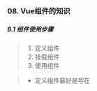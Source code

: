 ### 08. Vue组件的知识

##### 8.1 组件使用步骤

> 1. 定义组件
> 2. 挂载组件
> 3. 使用组件

> - 定义组件最好是写在<script>之外，而且要加上独一无二的ID
> - 组件里面只能有一个根标签

```html
    <template id="test">
    <div>
        <ul>
            <li>1</li>
            <li>2</li>
            <li>3</li>
        </ul>
    </div>
</template>
```

> 组件要挂载在Vue实例上，最好还要提前定义一个对象存储起来

```js
 <script>
        let son = {
            template: '#test'
        }
        let vm = new Vue({
            el: "#app",
            components: {
                son,//这里是es6的写法，son:son可以简写为son
            }
        })
    </script>
```

> 使用对象

```html
<div id="app">
        <son></son>
        <son></son>
    </div>
```

> 最终的结果

![image-20200117160122166](C:\Users\王雨波\AppData\Roaming\Typora\typora-user-images\image-20200117160122166.png)

##### 8.2 子组件中的data

> 子组件中的data必须是一个函数，且必须要return一个对象
>
> 标准写法：

```js
let son = {
            template: '#test',
            data() {
                return {
                    arr: [1, 2, 3, 4, 5]
                }
            }
        }
```

> 在Vue开发工具中查看子组件data的返回值

<img src="C:\Users\王雨波\AppData\Roaming\Typora\typora-user-images\image-20200117161603702.png" alt="image-20200117161603702" style="zoom:67%;" />

> 复用同一子组件时，某一个子组件中data数据的修改不会改变其他子组件

> 修改第一个子组件的name

<img src="C:\Users\王雨波\AppData\Roaming\Typora\typora-user-images\image-20200117163210925.png" alt="image-20200117163210925" style="zoom: 67%;" />

> 第二个子组件的name没有改变

<img src="C:\Users\王雨波\AppData\Roaming\Typora\typora-user-images\image-20200117163143185.png" alt="image-20200117163143185" style="zoom:67%;" />

##### 8.3 父子组件传值--父传子

> - 属性传值法
> - props是子组件用来接收父组件传值的接口

> 这是父组件中要传给子组件的信息

```js
  msg: "我是父组件中携带的数据",
```

> 子组件中动态绑定

```html
<son :message="msg"></son>
```

> 子组件接收绑定的变量

```js
 let son = {
            template: '#test',
            props: ['message']
        }
```

> 查看结果

<img src="C:\Users\王雨波\AppData\Roaming\Typora\typora-user-images\image-20200117164630141.png" alt="image-20200117164630141" style="zoom: 67%;" />

> - 用数组接收表示对接收的数据不做任何修改
> - 如果要对传入的数据进行筛选,就需要用到对象格式

> 现在父组件中的数据

```js
 data: {
                msg1: "我是第一条数据",
                msg2: 2,
            },
```

> 子组件动态绑定两条数据

```HTML
<son :message1="msg1" :message2="msg2"></son>
```

> 子组件对每条数据的限制

```js
 props: {
                message1: {
                    type: Number,
                },
                message2: {
                    type: Number,
                }
            }
```

<img src="C:\Users\王雨波\AppData\Roaming\Typora\typora-user-images\image-20200117170326495.png" alt="image-20200117170326495" style="zoom:67%;" />

![image-20200117170336183](C:\Users\王雨波\AppData\Roaming\Typora\typora-user-images\image-20200117170336183.png)

> 数据虽然还有, 但是报错了, 第一条数据不符合格式

> 子组件中能做出的验证 : 
>
> - default>>>当没有传递数据时生效, 可以当成默认传递的数据
>
> ![image-20200117170905481](C:\Users\王雨波\AppData\Roaming\Typora\typora-user-images\image-20200117170905481.png)
>
> -  required: true>>>表示必须要传, 不传报错
>
> ![image-20200117171901148](C:\Users\王雨波\AppData\Roaming\Typora\typora-user-images\image-20200117171901148.png)
>
> `type>>>type可以规定传入的值是哪一种类型或者是那些类型, 两种及其以上就要用数组规定: type:[String,Number]`
>
> - `validator(value){return}`>>>验证条件
>
> ```js
>  message2: {
>                     validator(value) {
>                         return value > 10
>                     }
> ```
>
> ![image-20200117174122698](C:\Users\王雨波\AppData\Roaming\Typora\typora-user-images\image-20200117174122698.png)
>
> 程序报错,但是数据仍然传过来了
>
> ![image-20200117174205600](C:\Users\王雨波\AppData\Roaming\Typora\typora-user-images\image-20200117174205600.png)
>
> emmm......只能解释为父爱真伟大了,就算是错的也要给

##### 8.4 父子组件传值--子传父

> 方法:`this.$emit`

> 步骤:定义子组件中要发送的内容>>>给子组件绑定点击发送的事件并且在子组件的方法中写上事件处理函数>>>在父组件中绑定子组件要发射过来事件,等待子组件的发射>>>在父组件的方法中写上子组件发射的事件的处理函数

```html
 <div id="app">
     <!--第三步:父组件中绑定子组件发射的事件 -->
        <son @xxx="handleClick"></son>    
</div>
    <template id="test">
    <div>
      我是子组件
         <!--第二步:子组件中定义发射事件  -->
      <button @click="handleClick">点击传值</button>
    </div>
</template>
```

```js
 <script src="https://cdn.bootcss.com/vue/2.6.10/vue.js"></script>
    <script>
        let son = {
            template: '#test',
            data() {
                return {
                    name: '我是子组件中的数据'//第一步:定义要传递的数据
                }
            },
            methods: {//这里也算第二步:发射事件的处理函数
                handleClick() { //点击按钮把子组件data选项中的数据传递给父组件
                    this.$emit('xxx', this.name) //向父组件发射xxx(表示自定义)事件
                }
            }
        }
        let vm = new Vue({
            el: "#app",
            data: {

            },
            components: {
                son,
            },
            methods: {//第四步:写上父组件绑定的子组件发射事件的处理函数
                handleClick(value) {//该事件第一个值就是发射的数据,用value接收
                    console.log('事件触发了', value);

                }
            }
        })
    </script>

```

> 点击一次按钮

![image-20200117194530659](C:\Users\王雨波\AppData\Roaming\Typora\typora-user-images\image-20200117194530659.png)

##### 8.5 全局组件和局部组件

> - 局部组件就是必须挂载到父组件中才可以使用的组件, 上面所有的例子中用的都是局部组件
> - 全局组件是不用挂载到父组件中就可以使用的组件

> 下面是全局组件的写法: 

```js
 Vue.component('son', {
            template: '#test',
        })
```

> 第一个参数是存放子组件的变量名, 第二个参数是一个对象, 里面放子组件需要的属性和方法

```js
 let vm = new Vue({
            el: "#app",
            data: {},
        })
```

> 父组件没有挂载子组件, 子组件也可以使用

![image-20200117200031813](C:\Users\王雨波\AppData\Roaming\Typora\typora-user-images\image-20200117200031813.png)

##### 8.6  组件注册之组件名称要求

> - 在注册组件的时候,我们始终需要给他一个名字
> - 应用特定样式和约定的基础组件(也就是展示类的 无逻辑的或无状态的组件)应该全部以一个特定的前缀开头,比如Base, App, 或v

